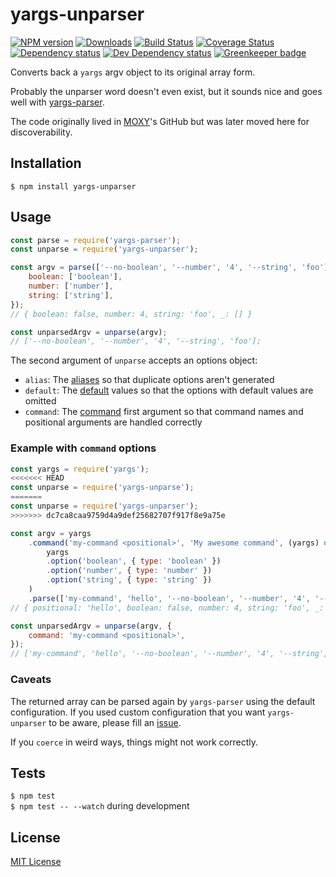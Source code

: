 # yargs-unparser

[![NPM version][npm-image]][npm-url] [![Downloads][downloads-image]][npm-url] [![Build Status][travis-image]][travis-url] [![Coverage Status][codecov-image]][codecov-url] [![Dependency status][david-dm-image]][david-dm-url] [![Dev Dependency status][david-dm-dev-image]][david-dm-dev-url] [![Greenkeeper badge][greenkeeper-image]][greenkeeper-url]

[npm-url]:https://npmjs.org/package/yargs-unparser
[npm-image]:http://img.shields.io/npm/v/yargs-unparser.svg
[downloads-image]:http://img.shields.io/npm/dm/yargs-unparser.svg
[travis-url]:https://travis-ci.org/yargs/yargs-unparser
[travis-image]:http://img.shields.io/travis/yargs/yargs-unparser/master.svg
[codecov-url]:https://codecov.io/gh/yargs/yargs-unparser
[codecov-image]:https://img.shields.io/codecov/c/github/yargs/yargs-unparser/master.svg
[david-dm-url]:https://david-dm.org/yargs/yargs-unparser
[david-dm-image]:https://img.shields.io/david/yargs/yargs-unparser.svg
[david-dm-dev-url]:https://david-dm.org/yargs/yargs-unparser?type=dev
[david-dm-dev-image]:https://img.shields.io/david/dev/yargs/yargs-unparser.svg
[greenkeeper-image]:https://badges.greenkeeper.io/yargs/yargs-unparser.svg
[greenkeeper-url]:https://greenkeeper.io

Converts back a `yargs` argv object to its original array form.

Probably the unparser word doesn't even exist, but it sounds nice and goes well with [yargs-parser](https://github.com/yargs/yargs-parser).

The code originally lived in [MOXY](https://github.com/moxystudio)'s GitHub but was later moved here for discoverability.


## Installation

`$ npm install yargs-unparser`


## Usage

```js
const parse = require('yargs-parser');
const unparse = require('yargs-unparser');

const argv = parse(['--no-boolean', '--number', '4', '--string', 'foo'], {
    boolean: ['boolean'],
    number: ['number'],
    string: ['string'],
});
// { boolean: false, number: 4, string: 'foo', _: [] }

const unparsedArgv = unparse(argv);
// ['--no-boolean', '--number', '4', '--string', 'foo'];
```

The second argument of `unparse` accepts an options object:

- `alias`: The [aliases](https://github.com/yargs/yargs-parser#requireyargs-parserargs-opts) so that duplicate options aren't generated
- `default`: The [default](https://github.com/yargs/yargs-parser#requireyargs-parserargs-opts) values so that the options with default values are omitted
- `command`: The [command](https://github.com/yargs/yargs/blob/master/docs/advanced.md#commands) first argument so that command names and positional arguments are handled correctly

### Example with `command` options

```js
const yargs = require('yargs');
<<<<<<< HEAD
const unparse = require('yargs-unparse');
=======
const unparse = require('yargs-unparser');
>>>>>>> dc7ca8caa9759d4a9def25682707f917f8e9a75e

const argv = yargs
    .command('my-command <positional>', 'My awesome command', (yargs) =>
        yargs
        .option('boolean', { type: 'boolean' })
        .option('number', { type: 'number' })
        .option('string', { type: 'string' })
    )
    .parse(['my-command', 'hello', '--no-boolean', '--number', '4', '--string', 'foo']);
// { positional: 'hello', boolean: false, number: 4, string: 'foo', _: ['my-command'] }

const unparsedArgv = unparse(argv, {
    command: 'my-command <positional>',
});
// ['my-command', 'hello', '--no-boolean', '--number', '4', '--string', 'foo'];
```

### Caveats

The returned array can be parsed again by `yargs-parser` using the default configuration. If you used custom configuration that you want `yargs-unparser` to be aware, please fill an [issue](https://github.com/yargs/yargs-unparser/issues).

If you `coerce` in weird ways, things might not work correctly.


## Tests

`$ npm test`   
`$ npm test -- --watch` during development


## License

[MIT License](http://opensource.org/licenses/MIT)
